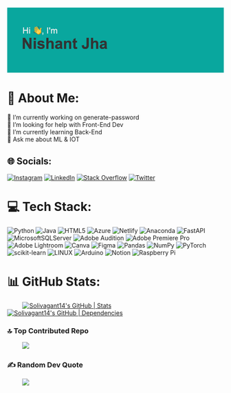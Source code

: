 
![Profile Banner](https://github.com/Solivagant14/Solivagant14/raw/main/header.png)

# 💫 About Me:
🔭 I’m currently working on generate-password<br>🤝 I’m looking for help with Front-End Dev<br>🌱 I’m currently learning Back-End<br>💬 Ask me about ML & IOT<br>


## 🌐 Socials:
[![Instagram](https://img.shields.io/badge/Instagram-%23E4405F.svg?logo=Instagram&logoColor=white)](https://instagram.com/https://www.instagram.com/_nishant.jha/) [![LinkedIn](https://img.shields.io/badge/LinkedIn-%230077B5.svg?logo=linkedin&logoColor=white)](https://linkedin.com/in/https://www.linkedin.com/in/nishantjha14/) [![Stack Overflow](https://img.shields.io/badge/-Stackoverflow-FE7A16?logo=stack-overflow&logoColor=white)](https://stackoverflow.com/users/16754582) [![Twitter](https://img.shields.io/badge/Twitter-%231DA1F2.svg?logo=Twitter&logoColor=white)](https://twitter.com/https://twitter.com/slvgnt14) 

# 💻 Tech Stack:
![Python](https://img.shields.io/badge/python-3670A0?style=for-the-badge&logo=python&logoColor=ffdd54) ![Java](https://img.shields.io/badge/java-%23ED8B00.svg?style=for-the-badge&logo=java&logoColor=white) ![HTML5](https://img.shields.io/badge/html5-%23E34F26.svg?style=for-the-badge&logo=html5&logoColor=white) ![Azure](https://img.shields.io/badge/azure-%230072C6.svg?style=for-the-badge&logo=azure-devops&logoColor=white) ![Netlify](https://img.shields.io/badge/netlify-%23000000.svg?style=for-the-badge&logo=netlify&logoColor=#00C7B7) ![Anaconda](https://img.shields.io/badge/Anaconda-%2344A833.svg?style=for-the-badge&logo=anaconda&logoColor=white) ![FastAPI](https://img.shields.io/badge/FastAPI-005571?style=for-the-badge&logo=fastapi) ![MicrosoftSQLServer](https://img.shields.io/badge/Microsoft%20SQL%20Sever-CC2927?style=for-the-badge&logo=microsoft%20sql%20server&logoColor=white) ![Adobe Audition](https://img.shields.io/badge/Adobe%20Audition-9999FF.svg?style=for-the-badge&logo=Adobe%20Audition&logoColor=white) ![Adobe Premiere Pro](https://img.shields.io/badge/Adobe%20Premiere%20Pro-9999FF.svg?style=for-the-badge&logo=Adobe%20Premiere%20Pro&logoColor=white) ![Adobe Lightroom](https://img.shields.io/badge/Adobe%20Lightroom-31A8FF.svg?style=for-the-badge&logo=Adobe%20Lightroom&logoColor=white) ![Canva](https://img.shields.io/badge/Canva-%2300C4CC.svg?style=for-the-badge&logo=Canva&logoColor=white) 	![Figma](https://img.shields.io/badge/figma-%23F24E1E.svg?style=for-the-badge&logo=figma&logoColor=white) ![Pandas](https://img.shields.io/badge/pandas-%23150458.svg?style=for-the-badge&logo=pandas&logoColor=white) ![NumPy](https://img.shields.io/badge/numpy-%23013243.svg?style=for-the-badge&logo=numpy&logoColor=white) ![PyTorch](https://img.shields.io/badge/PyTorch-%23EE4C2C.svg?style=for-the-badge&logo=PyTorch&logoColor=white) ![scikit-learn](https://img.shields.io/badge/scikit--learn-%23F7931E.svg?style=for-the-badge&logo=scikit-learn&logoColor=white) ![LINUX](https://img.shields.io/badge/Linux-FCC624?style=for-the-badge&logo=linux&logoColor=black) ![Arduino](https://img.shields.io/badge/-Arduino-00979D?style=for-the-badge&logo=Arduino&logoColor=white) ![Notion](https://img.shields.io/badge/Notion-%23000000.svg?style=for-the-badge&logo=notion&logoColor=white) ![Raspberry Pi](https://img.shields.io/badge/-RaspberryPi-C51A4A?style=for-the-badge&logo=Raspberry-Pi)
# 📊 GitHub Stats:
&nbsp;&nbsp;&nbsp;&nbsp;&nbsp;&nbsp;&nbsp;&nbsp;
[![Solivagant14's GitHub | Stats](https://stats.quine.sh/Solivagant14/github?theme=dark)](https://quine.sh?utm_source=widgets&utm_campaign=Solivagant14)
&nbsp;&nbsp;&nbsp;&nbsp;&nbsp;&nbsp;&nbsp;&nbsp;
[![Solivagant14's GitHub | Dependencies](https://stats.quine.sh/Solivagant14/dependencies?theme=dark)](https://quine.sh?utm_source=widgets&utm_campaign=Solivagant14)


### 🔝 Top Contributed Repo
&nbsp;&nbsp;&nbsp;&nbsp;&nbsp;&nbsp;&nbsp;&nbsp;
![](https://github-contributor-stats.vercel.app/api?username=solivagant14&limit=5&theme=matrix&combine_all_yearly_contributions=true)

### ✍️ Random Dev Quote
&nbsp;&nbsp;&nbsp;&nbsp;&nbsp;&nbsp;&nbsp;&nbsp;
![](https://quotes-github-readme.vercel.app/api?type=horizontal&theme=merko)

